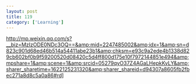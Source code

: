 ```yaml
---
layout: post
title: 119
category: ['Learning']
---
```


http://mp.weixin.qq.com/s?__biz=MzIzODE0NDc3OQ==&amp;mid=2247485002&amp;idx=1&amp;sn=d823c901d68ed46b514a54411abe23b1&amp;chksm=e93c9a2ede4b1338d829cb602bf0b9f59200520d08420c5d4ff800d175e10f7972144851e494&amp;mpshare=1&amp;scene=1&amp;srcid=05279qyO37Z4AGaLHepkKvLY&amp;sharer_sharetime=1622125231320&amp;sharer_shareid=d94307a8605fb2fbec271a8d8c5a0a86#rd]


